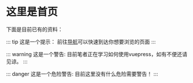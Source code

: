 # 这里是首页

下面是目前已有的资料：

::: tip
这是一个提示：
前往[导航](./guide/README.md)可以快速到达你想要浏览的页面
:::

::: warning
这是一个警告:
目前笔者正在学习如何使用vuepress，如有不便还请见谅。
:::

::: danger
这是一个危险警告:
目前这里没有什么危险需要警告！
:::